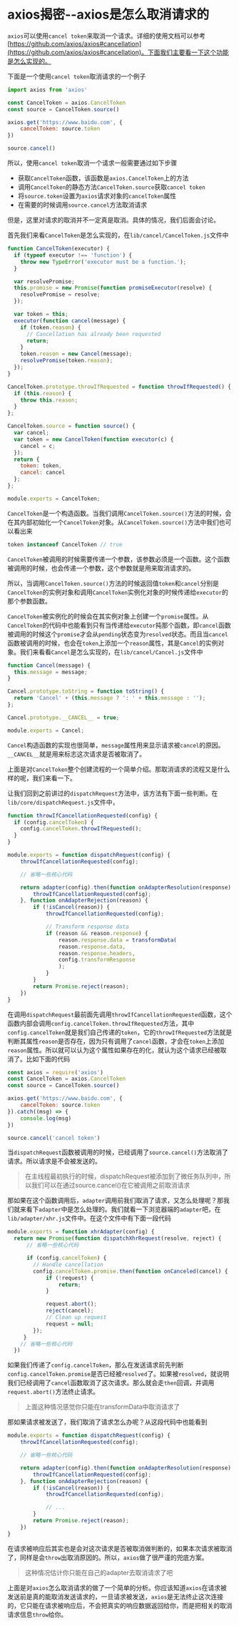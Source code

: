 # axios揭密--axios是怎么取消请求的

`axios`可以使用`cancel token`来取消一个请求。详细的使用文档可以参考[https://github.com/axios/axios#cancellation](https://github.com/axios/axios#cancellation)。下面我们主要看一下这个功能是怎么实现的。

下面是一个使用`cancel token`取消请求的一个例子

```js
import axios from 'axios'

const CancelToken = axios.CancelToken
const source = CancelToken.source()

axios.get('https://www.baidu.com', {
    cancelToken: source.token
})

source.cancel()
```

所以，使用`cancel token`取消一个请求一般需要通过如下步骤

- 获取`CancelToken`函数，该函数是`axios.CancelToken`上的方法
- 调用`CancelToken`的静态方法`CancelToken.source`获取`cancel token`
- 将`source.token`设置为`axios`请求对象的`cancelToken`属性
- 在需要的时候调用`source.cancel`方法取消请求

但是，这里对请求的取消并不一定真是取消。具体的情况，我们后面会讨论。

首先我们来看`CancelToken`是怎么实现的，在`lib/cancel/CancelToken.js`文件中

```js
function CancelToken(executor) {
  if (typeof executor !== 'function') {
    throw new TypeError('executor must be a function.');
  }

  var resolvePromise;
  this.promise = new Promise(function promiseExecutor(resolve) {
    resolvePromise = resolve;
  });

  var token = this;
  executor(function cancel(message) {
    if (token.reason) {
      // Cancellation has already been requested
      return;
    }
    token.reason = new Cancel(message);
    resolvePromise(token.reason);
  });
}

CancelToken.prototype.throwIfRequested = function throwIfRequested() {
  if (this.reason) {
    throw this.reason;
  }
};

CancelToken.source = function source() {
  var cancel;
  var token = new CancelToken(function executor(c) {
    cancel = c;
  });
  return {
    token: token,
    cancel: cancel
  };
};

module.exports = CancelToken;
```

`CancelToken`是一个构造函数。当我们调用`CancelToken.source()`方法的时候，会在其内部初始化一个`CancelToken`对象。从`CancelToken.source()`方法中我们也可以看出来

```js
token instanceof CancelToken // true
```

`CancelToken`被调用的时候需要传递一个参数，该参数必须是一个函数。这个函数被调用的时候，也会传递一个参数，这个参数就是用来取消请求的。

所以，当调用`CancelToken.source()`方法的时候返回值`token`和`cancel`分别是`CancelToken`的实例对象和调用`CancelToken`实例化对象的时候传递给`executor`的那个参数函数。

`CancelToken`被实例化的时候会在其实例对象上创建一个`promise`属性。从`CancelToken`的代码中也能看到只有当传递给`executor`扽那个函数，即`cancel`函数被调用的时候这个`promise`才会从`pending`状态变为`resolved`状态。而且当`cancel`函数被调用的时候，也会在`token`上添加一个`reason`属性，其是`Cancel`的实例对象。我们来看看`Cancel`是怎么实现的，在`lib/cancel/Cancel.js`文件中

```js
function Cancel(message) {
  this.message = message;
}

Cancel.prototype.toString = function toString() {
  return 'Cancel' + (this.message ? ': ' + this.message : '');
};

Cancel.prototype.__CANCEL__ = true;

module.exports = Cancel;
```

`Cancel`构造函数的实现也很简单，`message`属性用来显示请求被`cancel`的原因。`__CANCEL__`就是用来标志这次请求是否被取消了。

上面是对`CancelToken`整个创建流程的一个简单介绍。那取消请求的流程又是什么样的呢，我们来看一下。

让我们回到之前讲过的`dispatchRequest`方法中，该方法有下面一些判断。在`lib/core/dispatchRequest.js`文件中，

```js
function throwIfCancellationRequested(config) {
  if (config.cancelToken) {
    config.cancelToken.throwIfRequested();
  }
}

module.exports = function dispatchRequest(config) {
    throwIfCancellationRequested(config);

    // 省略一些核心代码

    return adapter(config).then(function onAdapterResolution(response) {
        throwIfCancellationRequested(config);
    }, function onAdapterRejection(reason) {
        if (!isCancel(reason)) {
            throwIfCancellationRequested(config);

            // Transform response data
            if (reason && reason.response) {
                reason.response.data = transformData(
                reason.response.data,
                reason.response.headers,
                config.transformResponse
                );
            }
        }
        return Promise.reject(reason);
    })
}
```

在调用`dispatchRequest`最前面先调用`throwIfCancellationRequested`函数，这个函数内部会调用`config.cancelToken.throwIfRequested`方法，其中`config.cancelToken`就是我们自己传递的`token`，它的`throwIfRequested`方法就是判断其属性`reason`是否存在，因为只有调用了`cancel`函数，才会在`token`上添加`reason`属性。所以就可以认为这个属性如果存在的化，就认为这个请求已经被取消了。比如下面的代码

```js
const axios = require('axios')
const CancelToken = axios.CancelToken
const source = CancelToken.source()

axios.get('https://www.baidu.com', {
    cancelToken: source.token
}).catch((msg) => {
    console.log(msg)
})

source.cancel('cancel token')
```

当`dispatchRequest`函数被调用的时候，已经调用了`source.cancel()`方法取消了请求。所以请求是不会被发送的。

> 在主线程最初执行的时候，dispatchRequest被添加到了微任务队列中，所以我们可以在通过source.cancel()在它被调用之前取消请求

那如果在这个函数调用后，`adapter`调用前我们取消了请求，又怎么处理呢？那我们就来看下`adapter`中是怎么处理的。我们就看一下浏览器端的`adapter`吧，在`lib/adapter/xhr.js`文件中。在这个文件中有下面一段代码

```js
module.exports = function xhrAdapter(config) {
  return new Promise(function dispatchXhrRequest(resolve, reject) {
      // 省略一些核心代码

      if (config.cancelToken) {
        // Handle cancellation
        config.cancelToken.promise.then(function onCanceled(cancel) {
            if (!request) {
                return;
            }

            request.abort();
            reject(cancel);
            // Clean up request
            request = null;
        });
     }
    // 省略一些核心代码  
  })
```

如果我们传递了`config.cancelToken`，那么在发送请求前先判断`config.cancelToken.promise`是否已经被`resolved`了。如果被`resolved`，就说明我们已经调用了`cancel`函数取消了这次请求。那么就会走`then`回调，并调用`request.abort()`方法终止请求。

> 上面这种情况感觉你只能在transformData中取消请求了

那如果请求被发送了，我们取消了请求怎么办呢？从这段代码中也能看到

```js
module.exports = function dispatchRequest(config) {
    throwIfCancellationRequested(config);

    // 省略一些核心代码

    return adapter(config).then(function onAdapterResolution(response) {
        throwIfCancellationRequested(config);
    }, function onAdapterRejection(reason) {
        if (!isCancel(reason)) {
            throwIfCancellationRequested(config);

            // ...
        }
        return Promise.reject(reason);
    })
}
```

在请求被响应后其实也是会对这次请求是否被取消做判断的，如果本次请求被取消了，同样是会`throw`出取消原因的。所以，`axios`做了很严谨的兜底方案。

> 这种情况估计你只能在自己的adapter去取消请求了吧

上面是对`axios`怎么取消请求的做了一个简单的分析。你应该知道`axios`在请求被发送前是真的能取消发送请求的，一旦请求被发送，`axios`是无法终止这次连接的，它只能在请求被响应后，不会把真实的响应数据返回给你，而是把相关的取消请求信息`throw`给你。